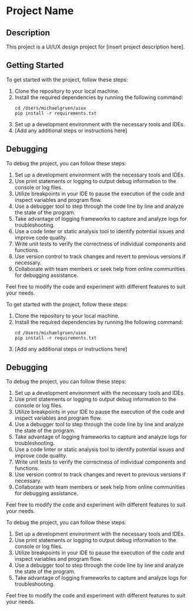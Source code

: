 # Project Name

## Description

This project is a UI/UX design project for [insert project description here].

## Getting Started

To get started with the project, follow these steps:

1. Clone the repository to your local machine.
2. Install the required dependencies by running the following command:
   ```
   cd /Users/michaelgruen/uiux
   pip install -r requirements.txt
   ```
3. Set up a development environment with the necessary tools and IDEs.
4. [Add any additional steps or instructions here]

## Debugging

To debug the project, you can follow these steps:

1. Set up a development environment with the necessary tools and IDEs.
2. Use print statements or logging to output debug information to the console or log files.
3. Utilize breakpoints in your IDE to pause the execution of the code and inspect variables and program flow.
4. Use a debugger tool to step through the code line by line and analyze the state of the program.
5. Take advantage of logging frameworks to capture and analyze logs for troubleshooting.
6. Use a code linter or static analysis tool to identify potential issues and improve code quality.
7. Write unit tests to verify the correctness of individual components and functions.
8. Use version control to track changes and revert to previous versions if necessary.
9. Collaborate with team members or seek help from online communities for debugging assistance.

Feel free to modify the code and experiment with different features to suit your needs.


To get started with the project, follow these steps:

1. Clone the repository to your local machine.
2. Install the required dependencies by running the following command:
   ```
   cd /Users/michaelgruen/uiux
   pip install -r requirements.txt
   ```
3. [Add any additional steps or instructions here]

## Debugging

To debug the project, you can follow these steps:

1. Set up a development environment with the necessary tools and IDEs.
2. Use print statements or logging to output debug information to the console or log files.
3. Utilize breakpoints in your IDE to pause the execution of the code and inspect variables and program flow.
4. Use a debugger tool to step through the code line by line and analyze the state of the program.
5. Take advantage of logging frameworks to capture and analyze logs for troubleshooting.
6. Use a code linter or static analysis tool to identify potential issues and improve code quality.
7. Write unit tests to verify the correctness of individual components and functions.
8. Use version control to track changes and revert to previous versions if necessary.
9. Collaborate with team members or seek help from online communities for debugging assistance.

Feel free to modify the code and experiment with different features to suit your needs.


To debug the project, you can follow these steps:

1. Set up a development environment with the necessary tools and IDEs.
2. Use print statements or logging to output debug information to the console or log files.
3. Utilize breakpoints in your IDE to pause the execution of the code and inspect variables and program flow.
4. Use a debugger tool to step through the code line by line and analyze the state of the program.
5. Take advantage of logging frameworks to capture and analyze logs for troubleshooting.

Feel free to modify the code and experiment with different features to suit your needs.
